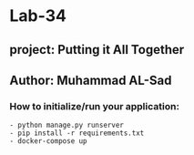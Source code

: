 # Lab-34

## project: Putting it All Together

## Author: Muhammad AL-Sad

### How to initialize/run your application:
    - python manage.py runserver
    - pip install -r requirements.txt
    - docker-compose up





